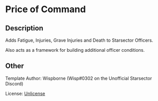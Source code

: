 # Price of Command

## Description

Adds Fatigue, Injuries, Grave Injuries and Death to Starsector Officers.

Also acts as a framework for building additional officer conditions.

## Other

Template Author: Wispborne (Wisp#0302 on the Unofficial Starsector Discord)

License: [Unlicense](https://github.com/davidwhitman/starsector-mod-template/blob/master/LICENSE)
